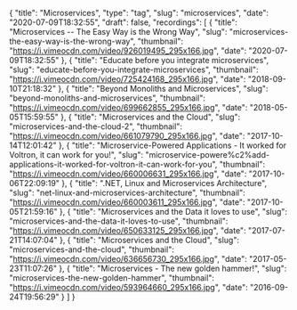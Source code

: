 {
  "title": "Microservices",
  "type": "tag",
  "slug": "microservices",
  "date": "2020-07-09T18:32:55",
  "draft": false,
  "recordings": [
    {
      "title": "Microservices -- The Easy Way is the Wrong Way",
      "slug": "microservices-the-easy-way-is-the-wrong-way",
      "thumbnail": "https://i.vimeocdn.com/video/926019495_295x166.jpg",
      "date": "2020-07-09T18:32:55"
    },
    {
      "title": "Educate before you integrate microservices",
      "slug": "educate-before-you-integrate-microservices",
      "thumbnail": "https://i.vimeocdn.com/video/725424168_295x166.jpg",
      "date": "2018-09-10T21:18:32"
    },
    {
      "title": "Beyond Monoliths and Microservices",
      "slug": "beyond-monoliths-and-microservices",
      "thumbnail": "https://i.vimeocdn.com/video/699662855_295x166.jpg",
      "date": "2018-05-05T15:59:55"
    },
    {
      "title": "Microservices and the Cloud",
      "slug": "microservices-and-the-cloud-2",
      "thumbnail": "https://i.vimeocdn.com/video/661079790_295x166.jpg",
      "date": "2017-10-14T12:01:42"
    },
    {
      "title": "Microservice-Powere­d Applications - It worked for Voltron, it can work for you!",
      "slug": "microservice-powere%c2%add-applications-it-worked-for-voltron-it-can-work-for-you",
      "thumbnail": "https://i.vimeocdn.com/video/660006631_295x166.jpg",
      "date": "2017-10-06T22:09:19"
    },
    {
      "title": ".NET, Linux and Microservices Architecture",
      "slug": "net-linux-and-microservices-architecture",
      "thumbnail": "https://i.vimeocdn.com/video/660003611_295x166.jpg",
      "date": "2017-10-05T21:59:16"
    },
    {
      "title": "Microservices and the Data it loves to use",
      "slug": "microservices-and-the-data-it-loves-to-use",
      "thumbnail": "https://i.vimeocdn.com/video/650633125_295x166.jpg",
      "date": "2017-07-21T14:07:04"
    },
    {
      "title": "Microservices and the Cloud",
      "slug": "microservices-and-the-cloud",
      "thumbnail": "https://i.vimeocdn.com/video/636656730_295x166.jpg",
      "date": "2017-05-23T11:07:26"
    },
    {
      "title": "Microservices - The new golden hammer!",
      "slug": "microservices-the-new-golden-hammer",
      "thumbnail": "https://i.vimeocdn.com/video/593964660_295x166.jpg",
      "date": "2016-09-24T19:56:29"
    }
  ]
}